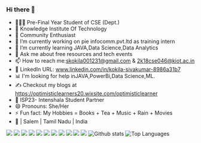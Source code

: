 ### Hi there 👋
-	👩🏼‍🎓 Pre-Final Year Student of CSE (Dept.)
-	🏫 Knowledge Institute Of Technology
-	📢 Community Enthusiast
- 🔭 I’m currently working on pie infocomm.pvt.ltd as training intern
- 🌱 I’m currently learning JAVA,Data Science,Data Analytics
- 💬 Ask me about free resources and tech events
- 📫 How to reach me:skokila001231@gmail.com & 2k18cse046@kiot.ac.in
-	💙 LinkedIn URL: www.linkedin.com/in/kokila-sivakumar-8986a31b7
-	📊 I'm looking for help inJAVA,PowerBi,Data Science,ML.
-	✍️ Checkout my blogs at https://optimisticlearners20.wixsite.com/optimisticlearner
-	💎 ISP23- Intenshala Student Partner
- 😄 Pronouns: She/Her 
- ⚡ Fun fact: My Hobbies = Books + Tea + Music + Rain + Movies 
- 📍 | Salem | Tamil Nadu | India

<img src="https://img.shields.io/badge/-C-A8B9CC?logo=c&logoColor=fff"> <img src="https://img.shields.io/badge/-PYTHON-3776AB?logo=python&logoColor=fff">
<img src="https://img.shields.io/badge/-JAVA-007396?logo=java&logoColor=fff"> <img src="https://img.shields.io/badge/-CANVA-00C4CC?logo=canva&logoColor=fff">
<img src="https://img.shields.io/badge/-WIX-000000?logo=wix&logoColor=fff"> <img src="https://img.shields.io/badge/-MICROSOFT%20WORD-2B579A?logo=microsoft%20word&logoColor=fff">
<img src="https://img.shields.io/badge/-DATACAMP-03EF62?logo=datacamp&logoColor=fff"> <img src="https://img.shields.io/badge/-UDEMY-EC5252?logo=udemy&logoColor=fff">
<img src="https://img.shields.io/badge/-GOOGLE%20COLAB-F9AB00?logo=google%20colab&logoColor=fff"> <img src="https://img.shields.io/badge/-NUMPY-013243?logo=numpy&logoColor=fff">
<img src="https://img.shields.io/badge/-PANDAS-150458?logo=pandas&logoColor=fff">
![Github stats](https://github-readme-stats.vercel.app/api?username=KokilaSivakumar&count_private=true&show_icons=true&theme=radical)
![Top Languages](https://github-readme-stats.vercel.app/api/top-langs/?username=KOKILASIVAKUMAR&show_icons=true&theme=radical)
